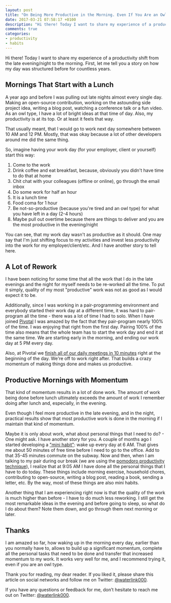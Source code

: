```yaml
---
layout: post
title: "On Being More Productive in the Morning. Even If You Are an Owl"
date: 2017-03-21 07:58:17 +0100
description: "Hi there! Today I want to share my experience of a productivity shift from the late evening/night to the morning. First, let me tell you a story on how my day was structured before for countless years..."
comments: true
categories:
- productivity
- habits
---
```


Hi there! Today I want to share my experience of a productivity shift from the late evening/night to the morning. First, let me tell you a story on how my day was structured before for countless years.

## Mornings That Start with a Lunch

A year ago and before I was pulling out late nights almost every single day. Making an open-source contribution, working on the astounding side project idea, writing a blog post, watching a conference talk or a fun video. As an owl type, I have a lot of bright ideas at that time of day. Also, my productivity is at its top. Or at least it feels that way.

That usually meant, that I would go to work next day somewhere between 10 AM and 12 PM. Mostly, that was okay because a lot of other developers around me did the same thing.

So, imagine having your work day (for your employer, client or yourself) start this way:

1. Come to the work
2. Drink coffee and eat breakfast, because, obviously you didn't have time to do that at home
3. Chit chat with your colleagues (offline or online), go through the email inbox
4. Do some work for half an hour
5. It is a lunch time
6. Food coma for 1 hour
7. Be not-so-productive (because you're tired and an owl type) for what you have left in a day (2-4 hours)
8. Maybe pull out overtime because there are things to deliver and you are the most productive in the evening/night

You can see, that my work day wasn't as productive as it should. One may say that I'm just shifting focus to my activities and invest less productivity into the work for my employer/client/etc. And I have another story to tell here.

## A Lot of Rework

I have been noticing for some time that all the work that I do in the late evenings and the night for myself needs to be re-worked all the time. To put it simply, quality of my most "productive" work was not as good as I would expect it to be.

Additionally, since I was working in a pair-programming environment and everybody started their work day at a different time, it was hard to pair-program all the time - there was a lot of time I had to solo. When I have joined [Pivotal](https://pivotal.io) I was amazed by the fact that they pair-program nearly 100% of the time. I was enjoying that right from the first day. Pairing 100% of the time also means that the whole team has to start the work day and end it at the same time. We are starting early in the morning, and ending our work day at 5 PM every day.

Also, at Pivotal we [finish all of our daily meetings in 10 minutes](http://www.businessinsider.de/pivotal-ceo-rob-mee-on-meetings-2016-7?r=US&IR=T) right at the beginning of the day. We're off to work right after. That builds a crazy momentum of making things done and makes us productive.

## Productive Mornings with Momentum

That kind of momentum results in a lot of done work. The amount of work being done before lunch ultimately exceeds the amount of work I remember doing after lunch and, especially, in the evening.

Even though I feel more productive in the late evening, and in the night, practical results show that most productive work is done in the morning if I maintain that kind of momentum.

Maybe it is only about work, what about personal things that I need to do? - One might ask. I have another story for you. A couple of months ago I started developing a ["mini habit"](https://www.amazon.com/gp/product/1494882272/ref=as_li_tl?ie=UTF8&camp=1789&creative=9325&creativeASIN=1494882272&linkCode=as2&tag=tddfellow-20&linkId=b6cd36eccddacf6c74eac24496ce206f): wake up every day at 6 AM. That gives me about 50 minutes of free time before I need to go to the office. Add to that 35-45 minutes commute on the subway. Now and then, when I am talking to my pair during our break (we are using the [pomodoro productivity technique](http://pomodorotechnique.com)), I realize that at 9:05 AM I have done all the personal things that I have to do today. These things include morning exercise, household chores, contributing to open-source, writing a blog post, reading a book, sending a letter, etc. By the way, most of these things are also mini habits.

Another thing that I am experiencing right now is that the quality of the work is much higher than before - I have to do much less reworking. I still get the most remarkable ideas in the evening and before going to sleep, so what do I do about them? Note them down, and go through them next morning or later.

## Thanks

I am amazed so far, how waking up in the morning every day, earlier than you normally have to, allows to build up a significant momentum, complete all the personal tasks that need to be done and transfer that increased momentum to my work. It works very well for me, and I recommend trying it, even if you are an owl type.

Thank you for reading, my dear reader. If you liked it, please share this article on social networks and follow me on Twitter: [@waterlink000](https://twitter.com/waterlink000).

If you have any questions or feedback for me, don’t hesitate to reach me out on Twitter: [@waterlink000](https://twitter.com/waterlink000).
